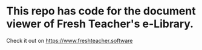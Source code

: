 # This repo has code for the document viewer of Fresh Teacher's e-Library.
Check it out on https://www.freshteacher.software 

